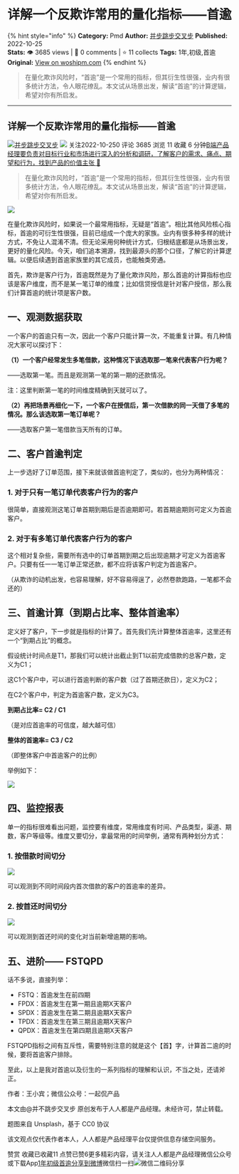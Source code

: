 # 详解一个反欺诈常用的量化指标——首逾
{% hint style="info" %}
**Category:** Pmd
**Author:** [并步跳步交叉步](https://www.woshipm.com/u/171732)
**Published:** 2022-10-25  
**Stats:** 👁️ 3685 views | 💬 0 comments | ⭐ 11 collects
**Tags:** 1年,初级,首逾
**Original:** [View on woshipm.com](https://www.woshipm.com/pmd/5653873.html)
{% endhint %}
> 在量化欺诈风险时，“首逾”是一个常用的指标，但其衍生性很强，业内有很多统计方法，令人眼花缭乱。本文试从场景出发，解读“首逾”的计算逻辑，希望对你有所启发。

---

## 详解一个反欺诈常用的量化指标——首逾

[![](https://static.woshipm.com/view/2022112010373885653.jpeg?imageView2/1/w/72/h/72/q/100)](https://www.woshipm.com/u/171732)[并步跳步交叉步](https://www.woshipm.com/u/171732) ![](https://static.woshipm.com/tag/1101_1@2x.png) 关注2022-10-250 评论 3685 浏览 11 收藏 6 分钟[B端产品经理要负责对目标行业和市场进行深入的分析和调研，了解客户的需求、痛点、期望和行为，找到产品的价值主张 🔗](https://ke.qidianla.com/courses/bcpm)

> 在量化欺诈风险时，“首逾”是一个常用的指标，但其衍生性很强，业内有很多统计方法，令人眼花缭乱。本文试从场景出发，解读“首逾”的计算逻辑，希望对你有所启发。

![](https://image.woshipm.com/wp-files/2022/10/3WKKTeITfLLzMp2tXD1L.jpg)

在量化欺诈风险时，如果说一个最常用指标，无疑是“首逾”。相比其他风险核心指标，首逾的可衍生性很强，目前已组成一个庞大的家族。业内有很多种多样的统计方式，不免让人混淆不清。但无论采用何种统计方式，归根结底都是从场景出发，更好的量化风险。今天，咱们追本溯源，找到最源头的那个口径，了解它的计算逻辑。以便后续遇到首逾家族里的其它成员，也能触类旁通。

首先，欺诈是客户行为，首逾既然是为了量化欺诈风险，那么首逾的计算指标也应该是客户维度，而不是某一笔订单的维度；比如信贷授信是针对客户授信，那么我们计算首逾的统计项是客户数。

## 一、观测数据获取

一个客户的首逾只有一次，因此一个客户只能计算一次，不能重复计算。有几种情况大家可以探讨下：

**（1）一个客户经常发生多笔借款，这种情况下该选取那一笔来代表客户行为呢？**

——选取第一笔。而且是观测第一笔的第一期的还款情况。

注：这里判断第一笔的时间维度精确到天就可以了。

**（2）再把场景再细化一下，一个客户在授信后，第一次借款的同一天借了多笔的情况。那么该选取第一笔订单呢？**

——选取客户第一笔借款当天所有的订单。

## 二、客户首逾判定

上一步选好了订单范围，接下来就该做首逾判定了，类似的，也分为两种情况：

### 1\. 对于只有一笔订单代表客户行为的客户

很简单，直接观测这笔订单首期到期后是否逾期即可。若首期逾期则可定义为首逾客户。

### 2\. 对于有多笔订单代表客户行为的客户

这个相对复杂些，需要所有选中的订单首期到期之后出现逾期才可定义为首逾客户。只要有任一一笔订单正常还款，都不应将该客户判定为首逾客户。

（从欺诈的动机出发，也容易理解，好不容易得逞了，必然卷款跑路，一笔都不会还的）

## 三、首逾计算（到期占比率、整体首逾率）

定义好了客户，下一步就是指标的计算了。首先我们先计算整体首逾率，这里还有一个“到期占比”的概念。

假设统计时间点是T1，那我们可以统计出截止到T1以前完成借款的总客户数，定义为C1；

这C1个客户中，可以进行首逾判断的客户数（过了首期还款日），定义为C2；

在C2个客户中，判定为首逾客户数，定义为C3。

**到期占比率= C2 / C1**

（是对应首逾率的可信度，越大越可信）

**整体的首逾率= C3 / C2**

（即整体客户中首逾客户的比例）

举例如下：

![](https://image.woshipm.com/wp-files/2022/10/ug9HFH8qmVg8s0XfJbS2.png)

## 四、监控报表

单一的指标很难看出问题，监控要有维度，常用维度有时间、产品类型，渠道、期数，客户等级等。维度又要切分，拿最常用的时间举例，通常有两种划分方式：

### 1\. 按借款时间切分

![](https://image.woshipm.com/wp-files/2022/10/SY26HFY1EPhCwFzT4YUu.png)

可以观测到不同时间段内首次借款的客户的首逾率的差异。

### 2\. 按首还时间切分

![](https://image.woshipm.com/wp-files/2022/10/4SFiwndzwbnivr9ZAa02.png)

可以观测到首还时间的变化对当前新增逾期的影响。

## 五、进阶—— FSTQPD

话不多说，直接列举：

*   FSTQ：首逾发生在前四期
*   FPDX：首逾发生在第一期且逾期X天客户
*   SPDX：首逾发生在第二期且逾期X天客户
*   TPDX：首逾发生在第三期且逾期X天客户
*   QPDX：首逾发生在第四期且逾期X天客户

FSTQPD指标之间有互斥性，需要特别注意的就是这个【首】字，计算首二逾的时候，要将首逾客户排除。

至此，以上是我对首逾以及衍生的一系列指标的理解和认识，不当之处，还请斧正。

作者：王小宾；微信公众号：一起侃产品

本文由@并不跳步交叉步 原创发布于人人都是产品经理。未经许可，禁止转载。

题图来自 Unsplash，基于 CC0 协议

该文观点仅代表作者本人，人人都是产品经理平台仅提供信息存储空间服务。

赞赏 收藏已收藏11 点赞已赞6更多精彩内容，请关注人人都是产品经理微信公众号或下载App[1年](https://www.woshipm.com/tag/1%e5%b9%b4)[初级](https://www.woshipm.com/tag/%e5%88%9d%e7%ba%a7)[首逾](https://www.woshipm.com/tag/%e9%a6%96%e9%80%be)[分享到微博](https://service.weibo.com/share/share.php?appkey=2775287854&title=详解一个反欺诈常用的量化指标——首逾&url=https://www.woshipm.com/pmd/5653873.html&pic=https://image.woshipm.com/wp-files/2022/10/3WKKTeITfLLzMp2tXD1L.jpg)微信扫一扫![微信二维码](https://api.pwmqr.com/qrcode/create/?url=https://www.woshipm.com/pmd/5653873.html)分享